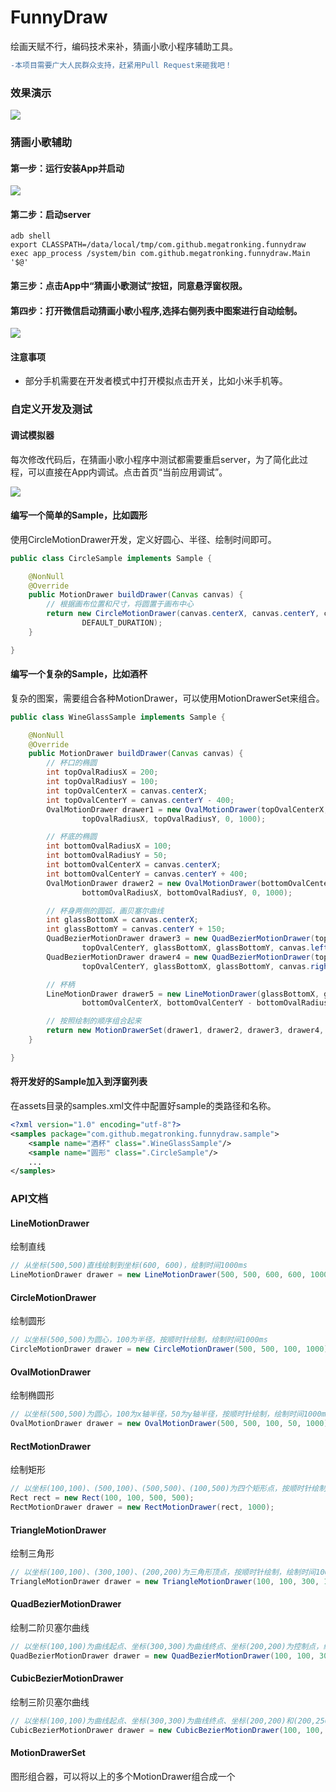 # FunnyDraw
绘画天赋不行，编码技术来补，猜画小歌小程序辅助工具。

```diff
-本项目需要广大人民群众支持，赶紧用Pull Request来砸我吧！
```

### 效果演示
![](https://github.com/MegatronKing/FunnyDraw/blob/master/screenshot/sample.gif)


### 猜画小歌辅助
#### 第一步：运行安装App并启动
![](https://github.com/MegatronKing/FunnyDraw/blob/master/screenshot/a.png)
#### 第二步：启动server
```shell
adb shell
export CLASSPATH=/data/local/tmp/com.github.megatronking.funnydraw
exec app_process /system/bin com.github.megatronking.funnydraw.Main '$@'
```
#### 第三步：点击App中“猜画小歌测试”按钮，同意悬浮窗权限。

#### 第四步：打开微信启动猜画小歌小程序,选择右侧列表中图案进行自动绘制。
![](https://github.com/MegatronKing/FunnyDraw/blob/master/screenshot/b.png)

#### 注意事项
- 部分手机需要在开发者模式中打开模拟点击开关，比如小米手机等。


### 自定义开发及测试

#### 调试模拟器
每次修改代码后，在猜画小歌小程序中测试都需要重启server，为了简化此过程，可以直接在App内调试。点击首页“当前应用调试”。

![](https://github.com/MegatronKing/FunnyDraw/blob/master/screenshot/c.png)

#### 编写一个简单的Sample，比如圆形
使用CircleMotionDrawer开发，定义好圆心、半径、绘制时间即可。
```java
public class CircleSample implements Sample {

    @NonNull
    @Override
    public MotionDrawer buildDrawer(Canvas canvas) {
        // 根据画布位置和尺寸，将圆置于画布中心
        return new CircleMotionDrawer(canvas.centerX, canvas.centerY, canvas.width / 4,
                DEFAULT_DURATION);
    }

}
```

#### 编写一个复杂的Sample，比如酒杯
复杂的图案，需要组合各种MotionDrawer，可以使用MotionDrawerSet来组合。
```java
public class WineGlassSample implements Sample {

    @NonNull
    @Override
    public MotionDrawer buildDrawer(Canvas canvas) {
        // 杯口的椭圆
        int topOvalRadiusX = 200;
        int topOvalRadiusY = 100;
        int topOvalCenterX = canvas.centerX;
        int topOvalCenterY = canvas.centerY - 400;
        OvalMotionDrawer drawer1 = new OvalMotionDrawer(topOvalCenterX, topOvalCenterY,
                topOvalRadiusX, topOvalRadiusY, 0, 1000);

        // 杯底的椭圆
        int bottomOvalRadiusX = 100;
        int bottomOvalRadiusY = 50;
        int bottomOvalCenterX = canvas.centerX;
        int bottomOvalCenterY = canvas.centerY + 400;
        OvalMotionDrawer drawer2 = new OvalMotionDrawer(bottomOvalCenterX, bottomOvalCenterY,
                bottomOvalRadiusX, bottomOvalRadiusY, 0, 1000);

        // 杯身两侧的圆弧，画贝塞尔曲线
        int glassBottomX = canvas.centerX;
        int glassBottomY = canvas.centerY + 150;
        QuadBezierMotionDrawer drawer3 = new QuadBezierMotionDrawer(topOvalCenterX - topOvalRadiusX,
                topOvalCenterY, glassBottomX, glassBottomY, canvas.left, canvas.centerY, 1000);
        QuadBezierMotionDrawer drawer4 = new QuadBezierMotionDrawer(topOvalCenterX + topOvalRadiusX,
                topOvalCenterY, glassBottomX, glassBottomY, canvas.right, canvas.centerY, 1000);

        // 杯柄
        LineMotionDrawer drawer5 = new LineMotionDrawer(glassBottomX, glassBottomY,
                bottomOvalCenterX, bottomOvalCenterY - bottomOvalRadiusY, 500);

        // 按照绘制的顺序组合起来
        return new MotionDrawerSet(drawer1, drawer2, drawer3, drawer4, drawer5);
    }

}

```

#### 将开发好的Sample加入到浮窗列表
在assets目录的samples.xml文件中配置好sample的类路径和名称。
```xml
<?xml version="1.0" encoding="utf-8"?>
<samples package="com.github.megatronking.funnydraw.sample">
    <sample name="酒杯" class=".WineGlassSample"/>
    <sample name="圆形" class=".CircleSample"/>
    ...
</samples>
```

### API文档

#### LineMotionDrawer 
绘制直线
```java
// 从坐标(500,500)直线绘制到坐标(600, 600)，绘制时间1000ms
LineMotionDrawer drawer = new LineMotionDrawer(500, 500, 600, 600, 1000);
```

#### CircleMotionDrawer 
绘制圆形
```java
// 以坐标(500,500)为圆心，100为半径，按顺时针绘制，绘制时间1000ms
CircleMotionDrawer drawer = new CircleMotionDrawer(500, 500, 100, 1000);
```

#### OvalMotionDrawer 
绘制椭圆形
```java
// 以坐标(500,500)为圆心，100为x轴半径，50为y轴半径，按顺时针绘制，绘制时间1000ms
OvalMotionDrawer drawer = new OvalMotionDrawer(500, 500, 100, 50, 1000);
```

#### RectMotionDrawer 
绘制矩形
```java
// 以坐标(100,100)、(500,100)、(500,500)、(100,500)为四个矩形点，按顺时针绘制，绘制时间1000ms
Rect rect = new Rect(100, 100, 500, 500);
RectMotionDrawer drawer = new RectMotionDrawer(rect, 1000);
```

#### TriangleMotionDrawer 
绘制三角形
```java
// 以坐标(100,100)、(300,100)、(200,200)为三角形顶点，按顺时针绘制，绘制时间1000ms
TriangleMotionDrawer drawer = new TriangleMotionDrawer(100, 100, 300, 100, 200, 200, 1000);
```

#### QuadBezierMotionDrawer 
绘制二阶贝塞尔曲线
```java
// 以坐标(100,100)为曲线起点、坐标(300,300)为曲线终点、坐标(200,200)为控制点，绘制时间1000ms
QuadBezierMotionDrawer drawer = new QuadBezierMotionDrawer(100, 100, 300, 300, 200, 200, 1000);
```

#### CubicBezierMotionDrawer 
绘制三阶贝塞尔曲线
```java
// 以坐标(100,100)为曲线起点、坐标(300,300)为曲线终点、坐标(200,200)和(200,250)为控制点，绘制时间1000ms
CubicBezierMotionDrawer drawer = new CubicBezierMotionDrawer(100, 100, 300, 300, 200, 200, 200，450, 1000);
```

#### MotionDrawerSet 
图形组合器，可以将以上的多个MotionDrawer组合成一个
